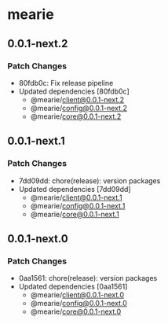 # mearie

## 0.0.1-next.2

### Patch Changes

- 80fdb0c: Fix release pipeline
- Updated dependencies [80fdb0c]
  - @mearie/client@0.0.1-next.2
  - @mearie/config@0.0.1-next.2
  - @mearie/core@0.0.1-next.2

## 0.0.1-next.1

### Patch Changes

- 7dd09dd: chore(release): version packages
- Updated dependencies [7dd09dd]
  - @mearie/client@0.0.1-next.1
  - @mearie/config@0.0.1-next.1
  - @mearie/core@0.0.1-next.1

## 0.0.1-next.0

### Patch Changes

- 0aa1561: chore(release): version packages
- Updated dependencies [0aa1561]
  - @mearie/client@0.0.1-next.0
  - @mearie/config@0.0.1-next.0
  - @mearie/core@0.0.1-next.0
